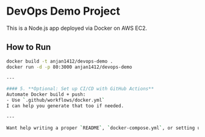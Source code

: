 # DevOps Demo Project

This is a Node.js app deployed via Docker on AWS EC2.

## How to Run

```bash
docker build -t anjan1412/devops-demo .
docker run -d -p 80:3000 anjan1412/devops-demo

---

#### 5. **Optional: Set up CI/CD with GitHub Actions**
Automate Docker build + push:
- Use `.github/workflows/docker.yml`
I can help you generate that too if needed.

---

Want help writing a proper `README`, `docker-compose.yml`, or setting up GitHub Actions? Just say the word.
